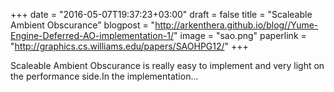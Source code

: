 +++
date = "2016-05-07T19:37:23+03:00"
draft = false
title = "Scaleable Ambient Obscurance"
blogpost = "http://arkenthera.github.io/blog//Yume-Engine-Deferred-AO-implementation-1/"
image = "sao.png"
paperlink = "http://graphics.cs.williams.edu/papers/SAOHPG12/"
+++

Scaleable Ambient Obscurance is really easy to implement and very light on the performance side.In the implementation...
